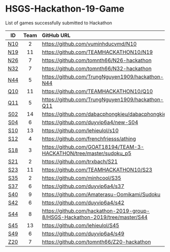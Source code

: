 # HSGS-Hackathon-19-Game
List of games successfully submitted to Hackathon

|          ID           | Team | GitHub URL                                                                    | Version                                                                                                         |
| :-------------------: | :--: | :---------------------------------------------------------------------------- | :-------------------------------------------------------------------------------------------------------------- |
|      [N10](/N10)      |  2   | https://github.com/vuminhducvmd/N10                                           | https://github.com/vuminhducvmd/N10/tree/022565e10ccff8a9e3ccc3232fa7e0329edac82b                               |
|      [N19](/N19)      |  11  | https://github.com/TEAMHACKATHON10/N19                                        | https://github.com/TEAMHACKATHON10/N19/tree/7f2367d7f2d1f334a8af22f01a926f8335596b34                            |
|      [N26](/N26)      |  7   | https://github.com/tomnth66/N26-hackathon                                     | https://github.com/tomnth66/N26-hackathon/tree/9989979f9cb602a7d0f6bbcec4cee6096cbbdee9                         |
|      [N32](/N32)      |  7   | https://github.com/tomnth66/N32-hackathon                                     | https://github.com/tomnth66/N32-hackathon/tree/312147221a4f373e8b3d2c6995cac3404b4807da                         |
|      [N44](/N44)      |  5   | https://github.com/TrungNguyen1909/hackathon-N44                              | https://github.com/TrungNguyen1909/hackathon-N44/tree/1de8d2b3d5ebdd437b13a629edcb759f4003c368                  |
|      [Q10](/Q10)      |  11  | https://github.com/TEAMHACKATHON10/Q10                                        | https://github.com/TEAMHACKATHON10/Q10/tree/02b7724324a1501d62393d4eed2376ab1748efd1                            |
|      [Q11](/Q11)      |  5   | https://github.com/TrungNguyen1909/hackathon-Q11                              | https://github.com/TrungNguyen1909/hackathon-Q11/tree/61f84705a69bd7626fb003cc35f2e8c9ed2c5d34                  |
|      [S02](/S02)      |  14  | https://github.com/dabacphongkieu/dabacphongkieu                              | https://github.com/dabacphongkieu/dabacphongkieu/tree/6d132fc1e00378de4f8fddaac64691d2220393d6                  |
|      [S04](/S04)      |  6   | https://github.com/duyvip6a4/new-S04                                          | https://github.com/duyvip6a4/new-S04/tree/31a66489f4308fb765bd94650e9fe3cb02c42795                              |
|      [S10](/S10)      |  13  | https://github.com/lehieulol/s10                                              | https://github.com/lehieulol/s10/tree/280c9a42b1c8a7735fcf7941ede9a8677d71e1a9                                  |
|      [S12](/S12)      |  4   | https://github.com/frenchfriesss/athing                                       | https://github.com/frenchfriesss/athing/tree/71b28d52d523f8d3d9f697b01ed5b9444f9c24e9                           |
| [S18](/S18/sudoku_p5) |  3   | https://github.com/GOAT18194/TEAM-3-HACKATHON/tree/master/sudoku_p5           | https://github.com/GOAT18194/TEAM-3-HACKATHON/tree/aeec4006707881211738dc8bcc1f0563012683bf/sudoku_p5           |
|      [S21](/S21)      |  2   | https://github.com/trxbach/S21                                                | https://github.com/trxbach/S21/tree/3e801d4670c2ca0c0dd6cada30a2e06fa2e77d8f                                    |
|      [S23](/S23)      |  11  | https://github.com/TEAMHACKATHON10/S23                                        | https://github.com/TEAMHACKATHON10/S23/tree/37fd16938e63a8cd3a331f411d829c4ab005cbf6                            |  |
|      [S35](/S35)      |  2   | https://github.com/minhcool/S35                                               | https://github.com/minhcool/S35/tree/62af517f690a112c1d6d531b3bf19c0e84e5531c                                   |
|      [S37](/S37)      |  6   | https://github.com/duyvip6a4/s37                                              | https://github.com/duyvip6a4/s37/tree/3fd6e2728bc3a8e9665ecce83b3b06c241d68de9                                  |
|      [S40](/S40)      |  9   | https://github.com/Amaterasu-Oomikami/Sudoku                                  | https://github.com/Amaterasu-Oomikami/Sudoku/tree/94fc90fdc7070f1441b0d3cde89e9cf987e165ea                      |
|      [S42](/S42)      |  6   | https://github.com/duyvip6a4/s42                                              | https://github.com/duyvip6a4/s42/tree/37a09e3e3319d1afd1624103fcdee97c4dfd0720                                  |
|    [S44](/S44/S44)    |  8   | https://github.com/hackathon-2019-group-8/HSGS-Hackathon-2019/tree/master/S44 | https://github.com/hackathon-2019-group-8/HSGS-Hackathon-2019/tree/1c539db8fcb0476af4eb8706801c7a2fb61a6d94/S44 |
|      [S45](/S45)      |  13  | https://github.com/lehieulol/S45                                              | https://github.com/lehieulol/S45/tree/7d537528f0482b53656bd2c673e4a436533ef70d                                  |
|      [S49](/S49)      |  6   | https://github.com/duyvip6a4/s49                                              | https://github.com/duyvip6a4/s49/tree/690673a11189fe03ed4121b7bf9d08b6853b9ab9                                  |  |
|      [Z20](/Z20)      |  7   | https://github.com/tomnth66/Z20-hackathon                                     | https://github.com/tomnth66/Z20-hackathon/tree/a894228eb83fdd2edfd3848429ca545bb14803f6                         |
